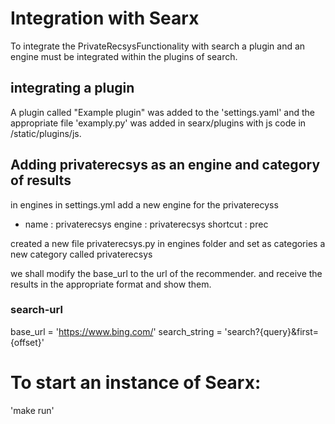 # Integration with Searx
To integrate the PrivateRecsysFunctionality with search a plugin and an engine must be integrated within the plugins of search.

## integrating a plugin

A plugin called "Example plugin" was added to the 'settings.yaml' and the appropriate file 'examply.py' was added in searx/plugins with js code in /static/plugins/js. 


## Adding privaterecsys as an engine and category of results
in engines in settings.yml add a new engine for the privaterecyss

 - name : privaterecsys
    engine : privaterecsys
    shortcut : prec

created a new file privaterecsys.py in engines folder and set as 
categories a new category called privaterecsys

we shall modify the base_url to the url of the recommender. and receive 
the results in the appropriate format and show them.

### search-url
base_url = 'https://www.bing.com/'
search_string = 'search?{query}&first={offset}'


# To start an instance of Searx:
'make run'

